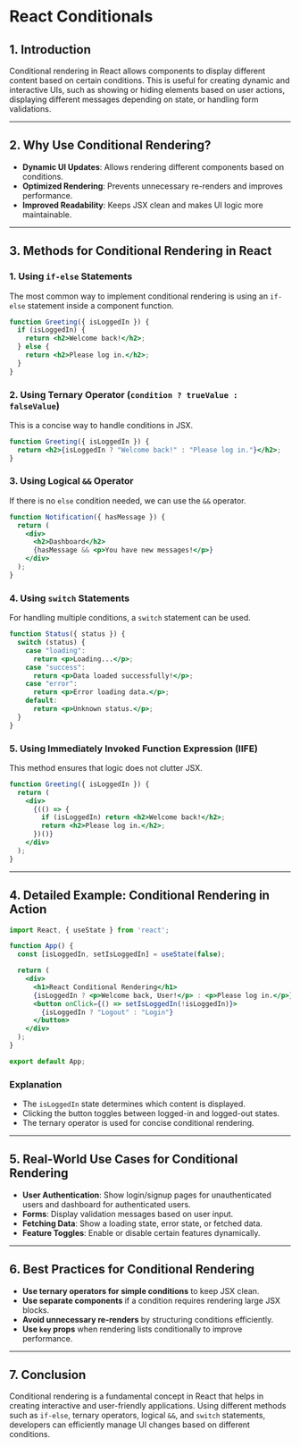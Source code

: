 # React Conditionals

## 1. **Introduction**
Conditional rendering in React allows components to display different content based on certain conditions. This is useful for creating dynamic and interactive UIs, such as showing or hiding elements based on user actions, displaying different messages depending on state, or handling form validations.

---

## 2. **Why Use Conditional Rendering?**
- **Dynamic UI Updates**: Allows rendering different components based on conditions.
- **Optimized Rendering**: Prevents unnecessary re-renders and improves performance.
- **Improved Readability**: Keeps JSX clean and makes UI logic more maintainable.

---

## 3. **Methods for Conditional Rendering in React**

### **1. Using `if-else` Statements**
The most common way to implement conditional rendering is using an `if-else` statement inside a component function.

```jsx
function Greeting({ isLoggedIn }) {
  if (isLoggedIn) {
    return <h2>Welcome back!</h2>;
  } else {
    return <h2>Please log in.</h2>;
  }
}
```

### **2. Using Ternary Operator (`condition ? trueValue : falseValue`)**
This is a concise way to handle conditions in JSX.

```jsx
function Greeting({ isLoggedIn }) {
  return <h2>{isLoggedIn ? "Welcome back!" : "Please log in."}</h2>;
}
```

### **3. Using Logical `&&` Operator**
If there is no `else` condition needed, we can use the `&&` operator.

```jsx
function Notification({ hasMessage }) {
  return (
    <div>
      <h2>Dashboard</h2>
      {hasMessage && <p>You have new messages!</p>}
    </div>
  );
}
```

### **4. Using `switch` Statements**
For handling multiple conditions, a `switch` statement can be used.

```jsx
function Status({ status }) {
  switch (status) {
    case "loading":
      return <p>Loading...</p>;
    case "success":
      return <p>Data loaded successfully!</p>;
    case "error":
      return <p>Error loading data.</p>;
    default:
      return <p>Unknown status.</p>;
  }
}
```

### **5. Using Immediately Invoked Function Expression (IIFE)**
This method ensures that logic does not clutter JSX.

```jsx
function Greeting({ isLoggedIn }) {
  return (
    <div>
      {(() => {
        if (isLoggedIn) return <h2>Welcome back!</h2>;
        return <h2>Please log in.</h2>;
      })()}
    </div>
  );
}
```

---

## 4. **Detailed Example: Conditional Rendering in Action**

```jsx
import React, { useState } from 'react';

function App() {
  const [isLoggedIn, setIsLoggedIn] = useState(false);

  return (
    <div>
      <h1>React Conditional Rendering</h1>
      {isLoggedIn ? <p>Welcome back, User!</p> : <p>Please log in.</p>}
      <button onClick={() => setIsLoggedIn(!isLoggedIn)}>
        {isLoggedIn ? "Logout" : "Login"}
      </button>
    </div>
  );
}

export default App;
```

### **Explanation**
- The `isLoggedIn` state determines which content is displayed.
- Clicking the button toggles between logged-in and logged-out states.
- The ternary operator is used for concise conditional rendering.

---

## 5. **Real-World Use Cases for Conditional Rendering**
- **User Authentication**: Show login/signup pages for unauthenticated users and dashboard for authenticated users.
- **Forms**: Display validation messages based on user input.
- **Fetching Data**: Show a loading state, error state, or fetched data.
- **Feature Toggles**: Enable or disable certain features dynamically.

---

## 6. **Best Practices for Conditional Rendering**
- **Use ternary operators for simple conditions** to keep JSX clean.
- **Use separate components** if a condition requires rendering large JSX blocks.
- **Avoid unnecessary re-renders** by structuring conditions efficiently.
- **Use `key` props** when rendering lists conditionally to improve performance.

---

## 7. **Conclusion**
Conditional rendering is a fundamental concept in React that helps in creating interactive and user-friendly applications. Using different methods such as `if-else`, ternary operators, logical `&&`, and `switch` statements, developers can efficiently manage UI changes based on different conditions.

